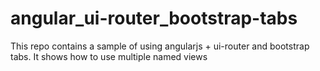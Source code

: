# angular_ui-router_bootstrap-tabs
This repo contains a sample of using angularjs + ui-router and bootstrap tabs. It shows how to use multiple named views
